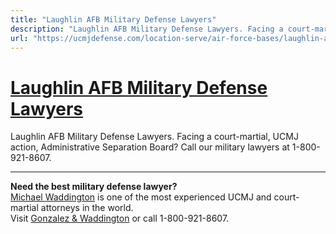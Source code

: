```yaml
---
title: "Laughlin AFB Military Defense Lawyers"
description: "Laughlin AFB Military Defense Lawyers. Facing a court-martial, UCMJ action, Administrative Separation Board? Call our military lawyers at 1-800-921-8607."
url: "https://ucmjdefense.com/location-serve/air-force-bases/laughlin-afb-military-lawyer-court-martial-attorney.html"
---
```


# [Laughlin AFB Military Defense Lawyers](https://ucmjdefense.com/location-serve/air-force-bases/laughlin-afb-military-lawyer-court-martial-attorney.html)

Laughlin AFB Military Defense Lawyers. Facing a court-martial, UCMJ action, Administrative Separation Board? Call our military lawyers at 1-800-921-8607.

---

**Need the best military defense lawyer?**  
[Michael Waddington](https://ucmjdefense.com/attorneys/michael-stewart-waddington-partner.html) is one of the most experienced UCMJ and court-martial attorneys in the world.  
Visit [Gonzalez & Waddington](https://ucmjdefense.com) or call 1-800-921-8607.

